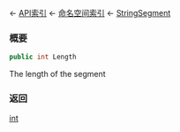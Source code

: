← [API索引](Api-Index) ← [命名空间索引](Namespace-Index) ← [StringSegment](VRage.Game.ModAPI.Ingame.Utilities.StringSegment)

### 概要

```csharp
public int Length
```

The length of the segment

### 返回

[int](https://docs.microsoft.com/en-us/dotnet/api/System.Int32?view=netframework-4.6)

